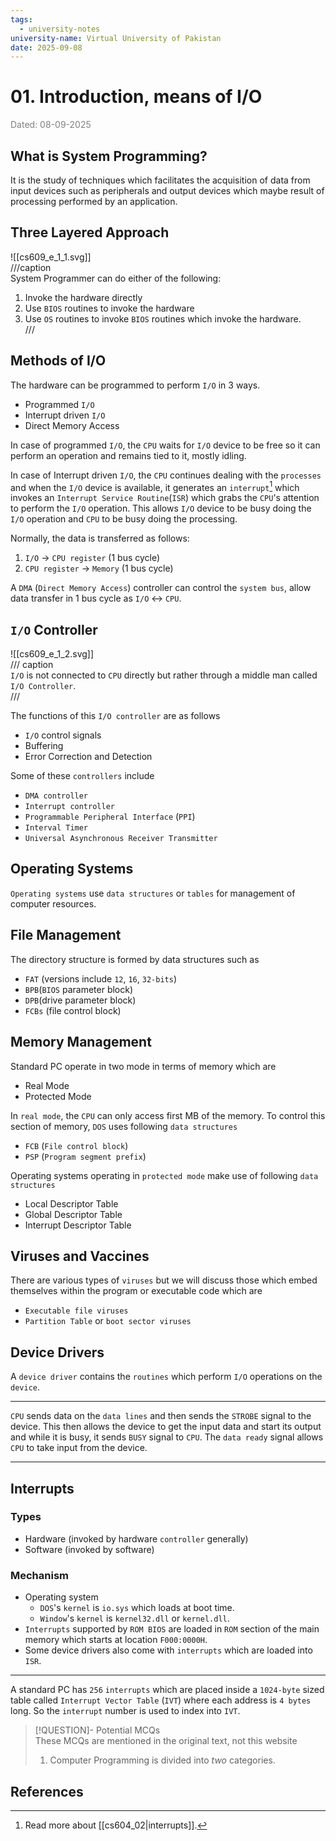 ```yaml
---
tags:
  - university-notes
university-name: Virtual University of Pakistan
date: 2025-09-08
---
```


# 01. Introduction, means of I/O

<span style="color: gray;">Dated: 08-09-2025</span>

## What is System Programming?

It is the study of techniques which facilitates the acquisition of data from input devices such as peripherals and output devices which maybe result of processing performed by an application.

## Three Layered Approach

![[cs609_e_1_1.svg]]  
///caption  
System Programmer can do either of the following:

1. Invoke the hardware directly
2. Use `BIOS` routines to invoke the hardware
3. Use `OS` routines to invoke `BIOS` routines which invoke the hardware.  
///

## Methods of I/O

The hardware can be programmed to perform `I/O` in 3 ways.

- Programmed `I/O`
- Interrupt driven `I/O`
- Direct Memory Access

In case of programmed `I/O`, the `CPU` waits for `I/O` device to be free so it can perform an operation and remains tied to it, mostly idling.

In case of Interrupt driven `I/O`, the `CPU` continues dealing with the `processes` and when the `I/O` device is available, it generates an `interrupt`[^1] which invokes an `Interrupt Service Routine`(`ISR`) which grabs the `CPU`'s attention to perform the `I/O` operation. This allows `I/O` device to be busy doing the `I/O` operation and `CPU` to be busy doing the processing.

Normally, the data is transferred as follows:

1. `I/O` → `CPU register` (1 bus cycle)
2. `CPU register` → `Memory` (1 bus cycle)

A `DMA` (`Direct Memory Access`) controller can control the `system bus`, allow data transfer in 1 bus cycle as `I/O` $\leftrightarrow$ `CPU`.

## `I/O` Controller

![[cs609_e_1_2.svg]]  
/// caption  
`I/O` is not connected to `CPU` directly but rather through a middle man called `I/O Controller`.  
///

The functions of this `I/O controller` are as follows

- `I/O` control signals
- Buffering
- Error Correction and Detection

Some of these `controllers` include

- `DMA controller`
- `Interrupt controller`
- `Programmable Peripheral Interface` (`PPI`)
- `Interval Timer`
- `Universal Asynchronous Receiver Transmitter`

## Operating Systems

`Operating systems` use `data structures` or `tables` for management of computer resources.

## File Management

The directory structure is formed by data structures such as

- `FAT` (versions include `12`, `16`, `32-bits`)
- `BPB`(`BIOS` parameter block)
- `DPB`(drive parameter block)
- `FCBs` (file control block)

## Memory Management

Standard PC operate in two mode in terms of memory which are

- Real Mode
- Protected Mode

In `real mode`, the `CPU` can only access first MB of the memory. To control this section of memory, `DOS` uses following `data structures`

- `FCB` (`File control block`)
- `PSP` (`Program segment prefix`)

Operating systems operating in `protected mode` make use of following `data structures`

- Local Descriptor Table
- Global Descriptor Table
- Interrupt Descriptor Table

## Viruses and Vaccines

There are various types of `viruses` but we will discuss those which embed themselves within the program or executable code which are 

- `Executable file viruses`
- `Partition Table` or `boot sector viruses`

## Device Drivers

A `device driver` contains the `routines` which perform `I/O` operations on the `device`.

---

`CPU` sends data on the `data lines` and then sends the `STROBE` signal to the device. This then allows the device to get the input data and start its output and while it is busy, it sends `BUSY` signal to `CPU`. The `data ready` signal allows `CPU` to take input from the device.

---

## Interrupts

### Types

- Hardware (invoked by hardware `controller` generally)
- Software (invoked by software)

### Mechanism

- Operating system
	- `DOS`'s `kernel` is `io.sys` which loads at boot time.
	- `Window`'s `kernel` is `kernel32.dll` or `kernel.dll`.
- `Interrupts` supported by `ROM BIOS` are loaded in `ROM` section of the main memory which starts at location `F000:0000H`.
- Some device drivers also come with `interrupts` which are loaded into `ISR`.

---

A standard PC has `256` `interrupts` which are placed inside a `1024-byte` sized table called `Interrupt Vector Table` (`IVT`) where each address is `4 bytes` long. So the `interrupt` number is used to index into `IVT`.

> [!QUESTION]- Potential MCQs  
> These MCQs are mentioned in the original text, not this website
> 
> 1. Computer Programming is divided into _two_ categories.

## References

[^1]: Read more about [[cs604_02|interrupts]].